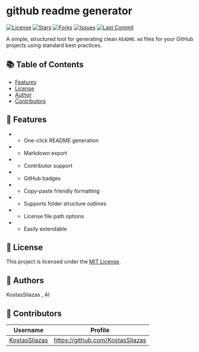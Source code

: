 # github readme generator
[![License](https://img.shields.io/github/license/KostasSliazas/github-readme-generator)](LICENSE)
[![Stars](https://img.shields.io/github/stars/KostasSliazas/github-readme-generator?style=social)](https://github.com/KostasSliazas/github-readme-generator/stargazers)
[![Forks](https://img.shields.io/github/forks/KostasSliazas/github-readme-generator?style=social)](https://github.com/KostasSliazas/github-readme-generator/forks)
[![Issues](https://img.shields.io/github/issues/KostasSliazas/github-readme-generator)](https://github.com/KostasSliazas/github-readme-generator/issues)
[![Last Commit](https://img.shields.io/github/last-commit/KostasSliazas/github-readme-generator)](https://github.com/KostasSliazas/github-readme-generator/commits)

A simple, structured tool for generating clean `README.md` files for your GitHub projects using standard best practices.

## 📚 Table of Contents
- [Features](#-features)
- [License](#-license)
- [Author](#-author)
- [Contributors](#-contributors)

## 🚀 Features

- - One-click README generation  
- - Markdown export  
- - Contributor support  
- - GitHub badges  
- - Copy-paste friendly formatting  
- - Supports folder structure outlines  
- - License file path options  
- - Easily extendable

## 📄 License

This project is licensed under the [MIT License](LICENSE).

## 👤 Authors

KostasSliazas , AI
## 👥 Contributors

| Username | Profile |
|----------|---------|
| [KostasSliazas](https://github.com/KostasSliazas) | https://github.com/KostasSliazas |
